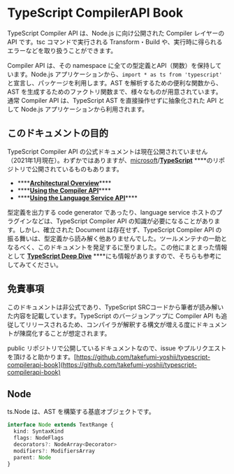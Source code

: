 # TypeScript CompilerAPI Book

TypeScript Compiler API は、Node.js に向け公開された Compiler レイヤーの API です。tsc コマンドで実行される Transform・Build や、実行時に得られるエラーなどを取り扱うことができます。

Compiler API は、その namespace に全ての型定義とAPI（関数）を保持しています。Node.js アプリケーションから、`import * as ts from 'typescript'` と宣言し、パッケージを利用します。AST を解析するための便利な関数から、AST を生成するためのファクトリ関数まで、様々なものが用意されています。通常 Compiler API は、TypeScript AST を直接操作せずに抽象化された API として Node.js アプリケーションから利用されます。

## このドキュメントの目的

TypeScript Compiler API の公式ドキュメントは現在公開されていません（2021年1月現在）。わずかではありますが、[microsoft](https://github.com/microsoft)/[**TypeScript**](https://github.com/microsoft/TypeScript) ****のリポジトリで公開されているものもあります。

* \*\*\*\*[**Architectural Overview**](https://github.com/microsoft/TypeScript/wiki/Architectural-Overview)\*\*\*\*
* \*\*\*\*[**Using the Compiler API**](https://github.com/Microsoft/TypeScript/wiki/Using-the-Compiler-API)\*\*\*\*
* \*\*\*\*[**Using the Language Service API**](https://github.com/microsoft/TypeScript/wiki/Using-the-Language-Service-API)\*\*\*\*

型定義を出力する code generator であったり、language service ホストのプラグインなどは、TypeScript Compiler API の知識が必要になることがあります。しかし、確立された Document は存在せず、TypeScript Compiler API の振る舞いは、型定義から読み解く他ありませんでした。ツールメンテナの一助となるべく、このドキュメントを発足するに至りました。この他にまとまった情報として [**TypeScript Deep Dive**](https://basarat.gitbooks.io/typescript/docs/compiler/overview.html) ****にも情報がありますので、そちらも参考にしてみてください。

## 免責事項

このドキュメントは非公式であり、TypeScript SRCコードから筆者が読み解いた内容を記載しています。TypeScript のバージョンアップに Compiler API も追従してリリースされるため、コンパイラが解釈する構文が増える度にドキュメントが陳腐化することが想定されます。

public リポジトリで公開しているドキュメントなので、issue やプルリクエストを頂けると助かります。[https://github.com/takefumi-yoshii/typescript-compilerapi-book](https://github.com/takefumi-yoshii/typescript-compilerapi-book)

## Node

ts.Node は、AST を構築する基底オブジェクトです。

```typescript
interface Node extends TextRange {
  kind: SyntaxKind
  flags: NodeFlags
  decorators?: NodeArray<Decorator>
  modifiers?: ModifiersArray
  parent: Node
}
```

